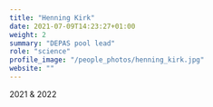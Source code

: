```yaml
---
title: "Henning Kirk"
date: 2021-07-09T14:23:27+01:00
weight: 2
summary: "DEPAS pool lead"
role: "science"
profile_image: "/people_photos/henning_kirk.jpg"
website: ""
---
```

2021 & 2022
